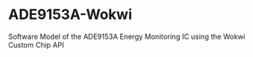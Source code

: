 # ADE9153A-Wokwi
Software Model of the ADE9153A Energy Monitoring IC using the Wokwi Custom Chip API
